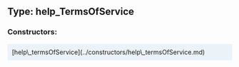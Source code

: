 ## Type: help\_TermsOfService  

### Constructors:

<style>
.container {
    width: auto;
    overflow-x: auto;
    white-space: nowrap;
    background: #ecf3f8;
    padding: 10px;
}
</style>
<div class="container">
[help\_termsOfService](../constructors/help\_termsOfService.md)  

</div>